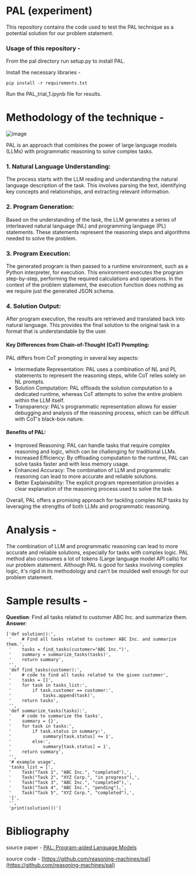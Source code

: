 # PAL (experiment)
This repository contains the code used to test the PAL technique as a potential solution for our problem statement. 


### Usage of this repository - 

From the pal directory run setup.py to install PAL.

Install the necessary libraries - 

`pip install -r requirements.txt`

Run the PAL_trial_1.ipynb file for results. 


# Methodology of the technique - 

![image](https://github.com/DevRev-Team-65/Team-65-main/assets/69185383/7807a29f-baee-46c5-b367-1b3371f6b551)

PAL is an approach that combines the power of large language models (LLMs) with programmatic reasoning to solve complex tasks. 

### 1. Natural Language Understanding:

The process starts with the LLM reading and understanding the natural language description of the task. This involves parsing the text, identifying key concepts and relationships, and extracting relevant information.

### 2. Program Generation:

Based on the understanding of the task, the LLM generates a series of interleaved natural language (NL) and programming language (PL) statements. These statements represent the reasoning steps and algorithms needed to solve the problem.

### 3. Program Execution:

The generated program is then passed to a runtime environment, such as a Python interpreter, for execution. This environment executes the program step-by-step, performing the required calculations and operations. In the context of the problem statement, the execution function does nothing as we require just the generated JSON schema.

### 4. Solution Output:

After program execution, the results are retrieved and translated back into natural language. This provides the final solution to the original task in a format that is understandable by the user.


#### Key Differences from Chain-of-Thought (CoT) Prompting:

PAL differs from CoT prompting in several key aspects:

- Intermediate Representation: PAL uses a combination of NL and PL statements to represent the reasoning steps, while CoT 
  relies solely on NL prompts.
- Solution Computation: PAL offloads the solution computation to a dedicated runtime, whereas CoT attempts to solve the 
  entire problem within the LLM itself.
- Transparency: PAL's programmatic representation allows for easier debugging and analysis of the reasoning process, which 
  can be difficult with CoT's black-box nature.


#### Benefits of PAL:

- Improved Reasoning: PAL can handle tasks that require complex reasoning and logic, which can be challenging for 
  traditional LLMs.
- Increased Efficiency: By offloading computation to the runtime, PAL can solve tasks faster and with less memory usage.
- Enhanced Accuracy: The combination of LLM and programmatic reasoning can lead to more accurate and reliable solutions.
- Better Explainability: The explicit program representation provides a clear explanation of the reasoning process used to 
  solve the task.
  
Overall, PAL offers a promising approach for tackling complex NLP tasks by leveraging the strengths of both LLMs and programmatic reasoning.

# Analysis -

The combination of LLM and programmatic reasoning can lead to more accurate and reliable solutions, especially for tasks with complex logic.
PAL method also consumes a lot of tokens (Large language model API calls) for our problem statement. 
Although PAL is good for tasks involving complex logic, it's rigid in its methodology and can't be moulded well enough for our problem statement.

# Sample results - 

**Question**: Find all tasks related to customer ABC Inc. and summarize them.                                                           
**Answer**: 
```
['def solution():',
 '    # Find all tasks related to customer ABC Inc. and summarize them.',
 '    tasks = find_tasks(customer="ABC Inc.")',
 '    summary = summarize_tasks(tasks)',
 '    return summary',
 '',
 'def find_tasks(customer):',
 '    # code to find all tasks related to the given customer',
 '    tasks = []',
 '    for task in tasks_list:',
 '        if task.customer == customer:',
 '            tasks.append(task)',
 '    return tasks',
 '',
 'def summarize_tasks(tasks):',
 '    # code to summarize the tasks',
 '    summary = {}',
 '    for task in tasks:',
 '        if task.status in summary:',
 '            summary[task.status] += 1',
 '        else:',
 '            summary[task.status] = 1',
 '    return summary',
 '',
 '# example usage',
 'tasks_list = [',
 '    Task("Task 1", "ABC Inc.", "completed"),',
 '    Task("Task 2", "XYZ Corp.", "in progress"),',
 '    Task("Task 3", "ABC Inc.", "completed"),',
 '    Task("Task 4", "ABC Inc.", "pending"),',
 '    Task("Task 5", "XYZ Corp.", "completed"),',
 ']',
 '',
 'print(solution())']
```

# Bibliography

source paper - [PAL: Program-aided Language Models](https://arxiv.org/pdf/2211.10435.pdf)

source code - [https://github.com/reasoning-machines/pal](https://github.com/reasoning-machines/pal)
